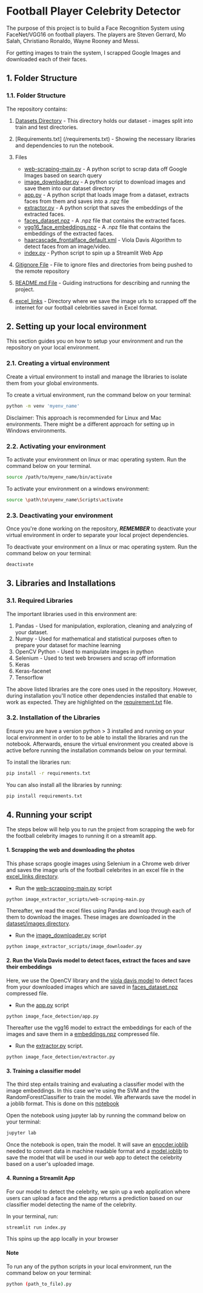 # Football Player Celebrity Detector

The purpose of this project is to build a Face Recognition System using FaceNet/VGG16 on football players. The players are Steven Gerrard, Mo Salah, Christiano Ronaldo, Wayne Rooney and Messi.

For getting images to train the system, I scrapped Google Images and downloaded each of their faces.

## 1. Folder Structure

### 1.1. Folder Structure

The repository contains:

1. [Datasets Directory](/datasets/) - This directory holds our dataset - images split into train and test directories.

2. [Requirements.txt] (/requirements.txt) - Showing the necessary libraries and dependencies to run the notebook.
3. Files
   - [web-scraping-main.py](image_extractor_scripts/web-scraping-main.py) - A python script to scrap data off Google Images based on search query
   - [image_downloader.py](image_extractor_scripts/image_downloader.py) - A python script to download images and save them into our dataset directory
   - [app.py](image_face_detection/app.py) - A python script that loads image from a dataset, extracts faces from them and saves into a .npz file
   - [extractor.py](image_face_detection/extractor.py) - A python script that saves the embeddings of the extracted faces.
   - [faces_dataset.npz](faces_dataset.npz) - A .npz file that contains the extracted faces.
   - [vgg16_face_embeddings.npz](vgg16_face_embeddings.npz) - A .npz file that contains the embeddings of the extracted faces.
   - [haarcascade_frontalface_default.xml](/haarcascade_frontalface_default.xml) - Viola Davis Algorithm to detect faces from an image/video.
   - [index.py](/index.py) - Python script to spin up a Streamlit Web App
4. [Gitignore File](/.gitignore) - File to ignore files and directories from being pushed to the remote repository
5. [README.md File](/README.md) - Guiding instructions for describing and running the project.
6. [excel_links](excel_links) - Directory where we save the image urls to scrapped off the internet for our football celebrities saved in Excel format.

## 2. Setting up your local environment

This section guides you on how to setup your environment and run the repository on your local environment.

### 2.1. Creating a virtual environment

Create a virtual environment to install and manage the libraries to isolate them from your global environments.

To create a virtual environment, run the command below on your terminal:

```bash
python -m venv 'myenv_name'
```

Disclaimer: This approach is recommended for Linux and Mac environments. There might be a different approach for setting up in Windows environments.

### 2.2. Activating your environment

To activate your environment on linux or mac operating system. Run the command below on your terminal.

```bash
source /path/to/myenv_name/bin/activate
```

To activate your environment on a windows environment:

```bash
source \path\to\myenv_name\Scripts\activate
```

### 2.3. Deactivating your environment

Once you're done working on the repository, <b><i>REMEMBER</i></b> to deactivate your virtual environment in order to separate your local project dependencies.

To deactivate your environment on a linux or mac operating system. Run the command below on your terminal:

```bash
deactivate
```

## 3. Libraries and Installations

### 3.1. Required Libraries

The important libraries used in this environment are:

1. Pandas - Used for manipulation, exploration, cleaning and analyzing of your dataset.
2. Numpy - Used for mathematical and statistical purposes often to prepare your dataset for machine learning
3. OpenCV Python - Used to manipulate images in python
4. Selenium - Used to test web browsers and scrap off information
5. Keras
6. Keras-facenet
7. Tensorflow

The above listed libraries are the core ones used in the repository. However, during installation you'll notice other dependencies installed that enable to work as expected. They are highlighted on the [requirement.txt](/requirements.txt) file.

### 3.2. Installation of the Libraries

Ensure you are have a version python > 3 installed and running on your local environment in order to to be able to install the libraries and run the notebook. Afterwards, ensure the virtual environment you created above is active before running the installation commands below on your terminal.

To install the libraries run:

```bash
pip install -r requirements.txt
```

You can also install all the libraries by running:

```bash
pip install requirements.txt
```

## 4. Running your script

The steps below will help you to run the project from scrapping the web for the football celebrity images to running it on a streamlit app.

#### 1. Scrapping the web and downloading the photos

This phase scraps google images using Selenium in a Chrome web driver and saves the image urls of the football celebrites in an excel file in the [excel_links directory](/excel_links).

- Run the [web-scrapping-main.py](/image_extractor_scripts/web-scraping-main.py) script

```bash
python image_extractor_scripts/web-scraping-main.py
```

Thereafter, we read the excel files using Pandas and loop through each of them to download the images. These images are downloaded in the [dataset/images directory](/dataset/images/).

- Run the [image_downloader.py](/image_extractor_scripts/image_downloader.py) script

```bash
python image_extractor_scripts/image_downloader.py
```

#### 2. Run the Viola Davis model to detect faces, extract the faces and save their embeddings

Here, we use the OpenCV library and the [viola davis model](/haarcascade_frontalface_default.xml) to detect faces from your downloaded images which are saved in [faces_dataset.npz](/faces_dataset.npz) compressed file.

- Run the [app.py](/image_face_detection/app.py) script

```bash
python image_face_detection/app.py
```

Thereafter use the vgg16 model to extract the embeddings for each of the images and save them in a [embeddings.npz](/vgg16_face_embeddings.npz) compressed file.

- Run the [extractor.py](/image_face_detection/extractor.py) script.

```bash
python image_face_detection/extractor.py
```

#### 3. Training a classifier model

The third step entails training and evaluating a classifier model with the image embeddings. In this case we're using the SVM and the RandomForestClassifier to train the model. We afterwards save the model in a joblib format. This is done on this [notebook](/image_classification_model/svm_image_classifier.ipynb)

Open the notebook using jupyter lab by running the command below on your terminal:

```bash
jupyter lab
```

Once the notebook is open, train the model. It will save an [enocder.joblib](/models/encoder.joblib) needed to convert data in machine readable format and a [model.joblib](/models/svm_face_classifier.joblib) to save the model that will be used in our web app to detect the celebrity based on a user's uploaded image.

#### 4. Running a Streamlit App

For our model to detect the celebrity, we spin up a web application where users can upload a face and the app returns a prediction based on our classifier model detecting the name of the celebrity.

In your terminal, run:

```bash
streamlit run index.py
```

This spins up the app locally in your browser

#### Note

To run any of the python scripts in your local environment, run the command below on your terminal:

```bash
python (path_to_file).py
```
